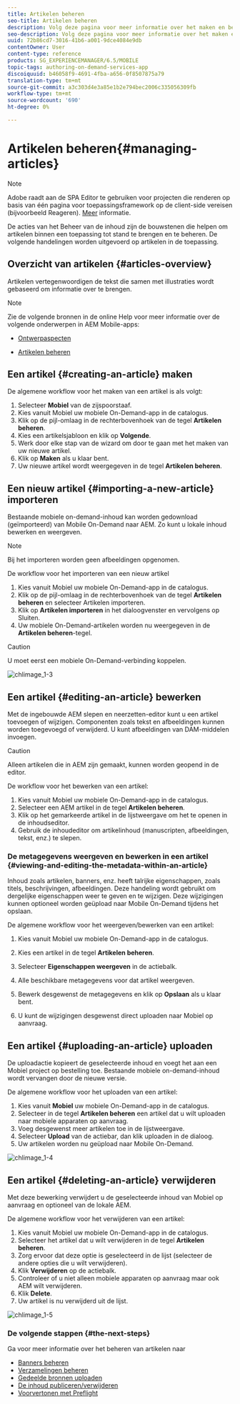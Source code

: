```yaml
---
title: Artikelen beheren
seo-title: Artikelen beheren
description: Volg deze pagina voor meer informatie over het maken en beheren van artikelen.
seo-description: Volg deze pagina voor meer informatie over het maken en beheren van artikelen.
uuid: 72b86cd7-3016-41b6-a001-9dce4084e9db
contentOwner: User
content-type: reference
products: SG_EXPERIENCEMANAGER/6.5/MOBILE
topic-tags: authoring-on-demand-services-app
discoiquuid: b46058f9-4691-4fba-a656-0f8507875a79
translation-type: tm+mt
source-git-commit: a3c303d4e3a85e1b2e794bec2006c335056309fb
workflow-type: tm+mt
source-wordcount: '690'
ht-degree: 0%

---
```



# Artikelen beheren{#managing-articles}

>[!NOTE]
>
>Adobe raadt aan de SPA Editor te gebruiken voor projecten die renderen op basis van één pagina voor toepassingsframework op de client-side vereisen (bijvoorbeeld Reageren). [Meer](/help/sites-developing/spa-overview.md) informatie.

De acties van het Beheer van de inhoud zijn de bouwstenen die helpen om artikelen binnen een toepassing tot stand te brengen en te beheren. De volgende handelingen worden uitgevoerd op artikelen in de toepassing.

## Overzicht van artikelen {#articles-overview}

Artikelen vertegenwoordigen de tekst die samen met illustraties wordt gebaseerd om informatie over te brengen.

>[!NOTE]
>
>Zie de volgende bronnen in de online Help voor meer informatie over de volgende onderwerpen in AEM Mobile-apps:
>
>* [Ontwerpaspecten](https://helpx.adobe.com/digital-publishing-solution/help/design-app.html)
   >
   >
* [Artikelen beheren](https://helpx.adobe.com/digital-publishing-solution/help/creating-articles.html)

>



## Een artikel {#creating-an-article} maken

De algemene workflow voor het maken van een artikel is als volgt:

1. Selecteer **Mobiel** van de zijspoorstaaf.
1. Kies vanuit Mobiel uw mobiele On-Demand-app in de catalogus.
1. Klik op de pijl-omlaag in de rechterbovenhoek van de tegel **Artikelen beheren**.
1. Kies een artikelsjabloon en klik op **Volgende**.
1. Werk door elke stap van de wizard om door te gaan met het maken van uw nieuwe artikel.
1. Klik op **Maken** als u klaar bent.
1. Uw nieuwe artikel wordt weergegeven in de tegel **Artikelen beheren**.

## Een nieuw artikel {#importing-a-new-article} importeren

Bestaande mobiele on-demand-inhoud kan worden gedownload (geïmporteerd) van Mobile On-Demand naar AEM. Zo kunt u lokale inhoud bewerken en weergeven.

>[!NOTE]
>
>Bij het importeren worden geen afbeeldingen opgenomen.

De workflow voor het importeren van een nieuw artikel

1. Kies vanuit Mobiel uw mobiele On-Demand-app in de catalogus.
1. Klik op de pijl-omlaag in de rechterbovenhoek van de tegel **Artikelen beheren** en selecteer Artikelen importeren.
1. Klik op **Artikelen importeren** in het dialoogvenster en vervolgens op Sluiten.
1. Uw mobiele On-Demand-artikelen worden nu weergegeven in de **Artikelen beheren**-tegel.

>[!CAUTION]
>
>U moet eerst een mobiele On-Demand-verbinding koppelen.

![chlimage_1-3](assets/chlimage_1-3.gif)

## Een artikel {#editing-an-article} bewerken

Met de ingebouwde AEM slepen en neerzetten-editor kunt u een artikel toevoegen of wijzigen. Componenten zoals tekst en afbeeldingen kunnen worden toegevoegd of verwijderd. U kunt afbeeldingen van DAM-middelen invoegen.

>[!CAUTION]
>
>Alleen artikelen die in AEM zijn gemaakt, kunnen worden geopend in de editor.

De workflow voor het bewerken van een artikel:

1. Kies vanuit Mobiel uw mobiele On-Demand-app in de catalogus.
1. Selecteer een AEM artikel in de tegel **Artikelen beheren**.
1. Klik op het gemarkeerde artikel in de lijstweergave om het te openen in de inhoudseditor.
1. Gebruik de inhoudeditor om artikelinhoud (manuscripten, afbeeldingen, tekst, enz.) te slepen.

### De metagegevens weergeven en bewerken in een artikel {#viewing-and-editing-the-metadata-within-an-article}

Inhoud zoals artikelen, banners, enz. heeft talrijke eigenschappen, zoals titels, beschrijvingen, afbeeldingen. Deze handeling wordt gebruikt om dergelijke eigenschappen weer te geven en te wijzigen. Deze wijzigingen kunnen optioneel worden geüpload naar Mobile On-Demand tijdens het opslaan.

De algemene workflow voor het weergeven/bewerken van een artikel:

1. Kies vanuit Mobiel uw mobiele On-Demand-app in de catalogus.
1. Kies een artikel in de tegel **Artikelen beheren**.

1. Selecteer **Eigenschappen weergeven** in de actiebalk.
1. Alle beschikbare metagegevens voor dat artikel weergeven.
1. Bewerk desgewenst de metagegevens en klik op **Opslaan** als u klaar bent.
1. U kunt de wijzigingen desgewenst direct uploaden naar Mobiel op aanvraag.

## Een artikel {#uploading-an-article} uploaden

De uploadactie kopieert de geselecteerde inhoud en voegt het aan een Mobiel project op bestelling toe. Bestaande mobiele on-demand-inhoud wordt vervangen door de nieuwe versie.

De algemene workflow voor het uploaden van een artikel:

1. Kies vanuit **Mobiel** uw mobiele On-Demand-app in de catalogus.
1. Selecteer in de tegel **Artikelen beheren** een artikel dat u wilt uploaden naar mobiele apparaten op aanvraag.
1. Voeg desgewenst meer artikelen toe in de lijstweergave.
1. Selecteer **Upload** van de actiebar, dan klik uploaden in de dialoog.
1. Uw artikelen worden nu geüpload naar Mobile On-Demand.

![chlimage_1-4](assets/chlimage_1-4.gif)

## Een artikel {#deleting-an-article} verwijderen

Met deze bewerking verwijdert u de geselecteerde inhoud van Mobiel op aanvraag en optioneel van de lokale AEM.

De algemene workflow voor het verwijderen van een artikel:

1. Kies vanuit Mobiel uw mobiele On-Demand-app in de catalogus.
1. Selecteer het artikel dat u wilt verwijderen in de tegel **Artikelen beheren**.
1. Zorg ervoor dat deze optie is geselecteerd in de lijst (selecteer de andere opties die u wilt verwijderen).
1. Klik **Verwijderen** op de actiebalk.
1. Controleer of u niet alleen mobiele apparaten op aanvraag maar ook AEM wilt verwijderen.
1. Klik **Delete**.
1. Uw artikel is nu verwijderd uit de lijst.

![chlimage_1-5](assets/chlimage_1-5.gif)

### De volgende stappen {#the-next-steps}

Ga voor meer informatie over het beheren van artikelen naar

* [Banners beheren](/help/mobile/mobile-on-demand-managing-banners.md)
* [Verzamelingen beheren](/help/mobile/mobile-on-demand-managing-collections.md)
* [Gedeelde bronnen uploaden](/help/mobile/mobile-on-demand-shared-resources.md)
* [De inhoud publiceren/verwijderen](/help/mobile/mobile-on-demand-publishing-unpublishing.md)
* [Voorvertonen met Preflight](/help/mobile/aem-mobile-manage-ondemand-services.md)

